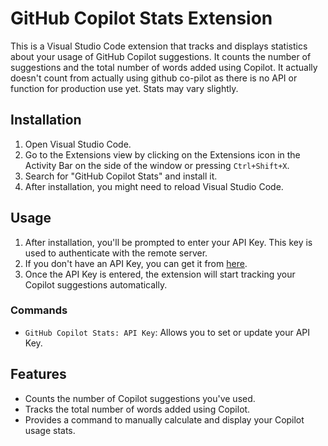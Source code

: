 # GitHub Copilot Stats Extension

This is a Visual Studio Code extension that tracks and displays statistics about your usage of GitHub Copilot suggestions. It counts the number of suggestions and the total number of words added using Copilot. It actually doesn't count from actually using github co-pilot as there is no API or function for production use yet. Stats may vary slightly.

## Installation

1. Open Visual Studio Code.
2. Go to the Extensions view by clicking on the Extensions icon in the Activity Bar on the side of the window or pressing `Ctrl+Shift+X`.
3. Search for "GitHub Copilot Stats" and install it.
4. After installation, you might need to reload Visual Studio Code.

## Usage

1. After installation, you'll be prompted to enter your API Key. This key is used to authenticate with the remote server.
2. If you don't have an API Key, you can get it from [here](https://betimes-social-listening-app.demotoday.net).
3. Once the API Key is entered, the extension will start tracking your Copilot suggestions automatically.

### Commands

- `GitHub Copilot Stats: API Key`: Allows you to set or update your API Key.

## Features

- Counts the number of Copilot suggestions you've used.
- Tracks the total number of words added using Copilot.
- Provides a command to manually calculate and display your Copilot usage stats.